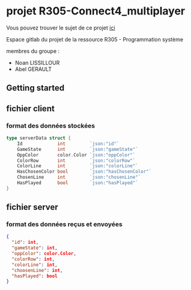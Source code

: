 # projet R305-Connect4_multiplayer

Vous pouvez trouver le sujet de ce projet [ici](./0-presentation.pdf)

Espace gitlab du projet de la ressource R305 - Programmation système

membres du groupe : 
- Noan LISSILLOUR
- Abel GERAULT

## Getting started



## fichier client

### format des données stockées
```go
type serverData struct {
	Id             int         `json:"id"`
	GameState      int         `json:"gameState"`
	OppColor       color.Color `json:"oppColor"`
	ColorRow       int         `json:"colorRow"`
	ColorLine      int         `json:"colorLine"`
	HasChosenColor bool        `json:"hasChosenColor"`
	ChosenLine     int         `json:"chosenLine"`
	HasPlayed      bool        `json:"hasPlayed"`
}
```
## fichier server

### format des données reçus et envoyées

```json
{
  "id": int,
  "gameState": int,
  "oppColor": color.Color,
  "colorRow": int,
  "colorLine": int,
  "choosenLine": int,
  "hasPlayed": bool
}
```
